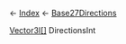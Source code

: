 ← [Index](Api-Index) ← [Base27Directions](VRageMath.Base27Directions)

[Vector3I[]](VRageMath.Vector3I[]) DirectionsInt

